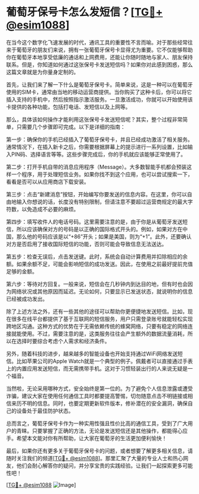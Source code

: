 # 葡萄牙保号卡怎么发短信？[[TG💪+ @esim1088](https://t.me/s/esim1088)]

在当今这个数字化飞速发展的时代，通讯工具的重要性不言而喻。对于那些经常往来于葡萄牙的朋友们来说，拥有一张葡萄牙保号卡显得尤为重要。它不仅能够帮助你在葡萄牙本地享受低廉的通话和上网费用，还能让你随时随地与家人、朋友保持联系。但是，你知道如何通过这张保号卡发送短信吗？如果你对此感到困惑，那么这篇文章就是为你量身定制的。

首先，让我们来了解一下什么是葡萄牙保号卡。简单来说，这是一种可以在葡萄牙使用的SIM卡，通常由当地的移动运营商提供。当你购买了这种卡后，你可以将它插入支持的手机中，然后按照指示激活服务。一旦激活成功，你就可以开始使用该卡提供的各种功能，包括打电话、发短信以及上网等。

那么，具体该如何操作才能利用这张保号卡发送短信呢？其实，整个过程非常简单，只需要几个步骤即可完成。以下是详细的指南：

第一步：确保你的手机已经插入了葡萄牙保号卡，并且已经成功激活了相关服务。通常情况下，在插入新卡之后，你需要根据屏幕上的提示进行一系列设置，比如输入PIN码、选择语言等等。这些步骤完成后，你的手机就应该能够正常使用了。

第二步：打开手机自带的消息应用程序（Message）。大多数智能手机都会预装这样一个程序，用于处理短信业务。如果你找不到这个应用，也可以尝试搜索一下，看看是否可以从应用商店下载安装。

第三步：点击“新建消息”按钮，开始编写你要发送的信息内容。在这里，你可以自由地输入你想说的话，长度没有特别限制，但请注意不要超过运营商规定的最大字符数，以免造成不必要的麻烦。

第四步：填写收件人的电话号码。这里需要注意的是，由于你是从葡萄牙发送短信，所以应该确保对方的号码是以正确的国际格式开头的。例如，如果对方在中国，那么他的号码应该是以“+86”开头；如果是美国，则为“+1”。此外，还要确认对方是否启用了接收国际短信的功能，否则可能会导致信息无法送达。

第五步：检查无误后，点击发送键。此时，系统会自动计算费用并扣除相应的余额。如果余额不足，可能会影响短信的成功发送。因此，在使用之前最好提前充值足够的金额。

第六步：等待对方回复。一般来说，短信会在几秒钟内到达目的地，但有时也会因为网络状况或其他原因而延迟。无论如何，只要显示已发送状态，就说明你的信息已经被成功发出。

除了上述方法之外，还有一些其他的途径可以帮助你更便捷地发送短信。比如，现在很多在线平台都提供了基于互联网的短信服务，用户只需登录账号就能轻松实现跨地区沟通。这种方式的优势在于无需依赖传统的蜂窝网络，只要有稳定的网络连接就能使用。不过，需要注意的是，这类服务往往会产生额外的数据流量消耗，所以在选择时要综合考虑个人需求和经济条件。

另外，随着科技的进步，越来越多的智能设备也开始支持通过WiFi网络发送短信。比如苹果公司的Apple Watch就是一个典型的例子。佩戴者可以直接通过手表上的内置应用发送短信，而无需携带手机。这对于习惯轻装出行的人来说无疑是一个福音。

当然啦，无论采用哪种方式，安全始终是第一位的。为了避免个人信息泄露或遭受诈骗，建议大家在使用任何通信工具时都要提高警惕，切勿随意点击不明链接或相信来历不明的信息。同时，也要定期更新软件版本，修补潜在的安全漏洞，确保自己的设备处于最佳防护状态。

总而言之，葡萄牙保号卡作为一种实用性强且性价比高的通信工具，受到了广大用户的青睐。只要掌握了正确的方法，无论是发送短信还是其他操作，都能得心应手。希望本文能对你有所帮助，让大家在葡萄牙的生活更加便利愉快！

最后，如果你还有更多关于葡萄牙保号卡的问题，或者想要了解更多相关信息，请随时关注我们的频道[[TG💪+ @esim1088](https://t.me/s/esim1088)]。那里汇聚了大量的专业人士和热心网友，他们会耐心解答你的疑问，并分享宝贵的实践经验。让我们一起探索更多可能性吧！

[[TG💪+ @esim1088](https://t.me/s/esim1088) ![Image](https://i.postimg.cc/4NQfJmqS/Snipaste-2025-05-13-00-14-12.png)]
